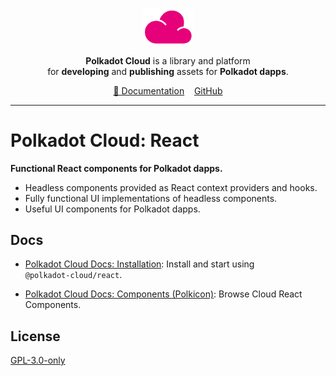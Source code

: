 <br />
<p align="center">
  <a href="https://github.com/polkadot-cloud/polkadot-cloud">
    <img alt="polkadot-cloud" title="polkadot-cloud" src="https://raw.githubusercontent.com/paritytech/polkadot-cloud/main/app/public/img/cloud.png" width="80" />
  </a>
</p>

<p align="center">
  <b>Polkadot Cloud</b> is a library and platform <br />
  for <b>developing</b> and <b>publishing</b> assets for <b>Polkadot dapps</b>.
</p>

<div align="center">
<a href="https://polkadot.cloud/overview">📖 Documentation</a>&nbsp;&nbsp;&nbsp;&nbsp;<a href="https://github.com/polkadot-cloud/polkadot-cloud"">GitHub</a>
</div>

<hr>

# Polkadot Cloud: React

**Functional React components for Polkadot dapps.**

- Headless components provided as React context providers and hooks.
- Fully functional UI implementations of headless components.
- Useful UI components for Polkadot dapps.

## Docs

- [Polkadot Cloud Docs: Installation](https://polkadot.cloud/polkicon): Install and start using `@polkadot‑cloud/react`.

- [Polkadot Cloud Docs: Components (Polkicon)](https://polkadot.cloud/polkicon): Browse Cloud React Components.

## License

[GPL-3.0-only](https://spdx.org/licenses/GPL-3.0-only.html)
